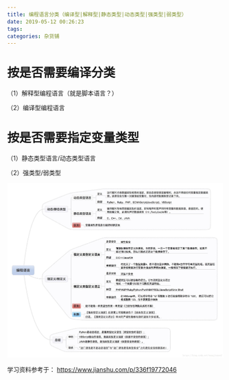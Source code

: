 ```yaml
---
title: 编程语言分类（编译型|解释型|静态类型|动态类型|强类型|弱类型）
date: 2019-05-12 00:26:23
tags:
categories: 杂货铺
---
```


# 按是否需要编译分类

（1）解释型编程语言（就是脚本语言？）

（2）编译型编程语言
 

# 按是否需要指定变量类型

（1）静态类型语言/动态类型语言

（2）强类型/弱类型

![](/images/software_type_1_1.jpg)

学习资料参考于：
https://www.jianshu.com/p/336f19772046

